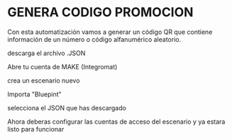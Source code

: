 # GENERA CODIGO PROMOCION

Con esta automatización vamos a generar un código QR que contiene información de un número o código alfanumérico aleatorio.

descarga el archivo .JSON

Abre tu cuenta de MAKE (Integromat)

crea un escenario nuevo

Importa "Bluepint"

selecciona el JSON que has descargado

Ahora deberas configurar las cuentas de acceso del escenario y ya estara listo para funcionar
